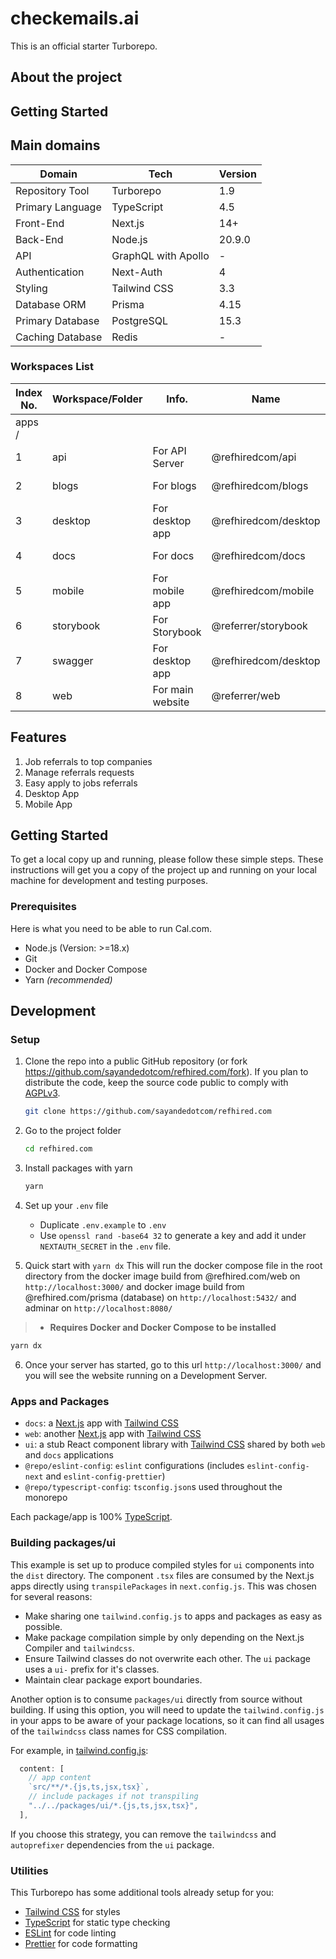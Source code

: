 # checkemails.ai

This is an official starter Turborepo.

## About the project

## Getting Started

## Main domains

| Domain           | Tech                | Version |
| ---------------- | ------------------- | ------- |
| Repository Tool  | Turborepo           | 1.9     |
| Primary Language | TypeScript          | 4.5     |
| Front-End        | Next.js             | 14+     |
| Back-End         | Node.js             | 20.9.0  |
| API              | GraphQL with Apollo | -       |
| Authentication   | Next-Auth           | 4       |
| Styling          | Tailwind CSS        | 3.3     |
| Database ORM     | Prisma              | 4.15    |
| Primary Database | PostgreSQL          | 15.3    |
| Caching Database | Redis               | -       |

### Workspaces List

| Index No. | Workspace/Folder | Info.            | Name                 | Navigate     | Port |
| --------- | ---------------- | ---------------- | -------------------- | ------------ | ---- |
| apps /    |                  |                  |                      |              |      |
| 1         | api              | For API Server   | @refhiredcom/api     | yarn api     | 8000 |
| 2         | blogs            | For blogs        | @refhiredcom/blogs   | yarn blogs   | -    |
| 3         | desktop          | For desktop app  | @refhiredcom/desktop | yarn desktop | -    |
| 4         | docs             | For docs         | @refhiredcom/docs    | yarn docs    | -    |
| 5         | mobile           | For mobile app   | @refhiredcom/mobile  | yarn mobile  | -    |
| 6         | storybook        | For Storybook    | @referrer/storybook  | yarn story   | 6006 |
| 7         | swagger          | For desktop app  | @refhiredcom/desktop | yarn desktop | -    |
| 8         | web              | For main website | @referrer/web        | yarn web     | 3000 |

## Features

1. Job referrals to top companies
2. Manage referrals requests
3. Easy apply to jobs referrals
4. Desktop App
5. Mobile App

## Getting Started

To get a local copy up and running, please follow these simple steps.
These instructions will get you a copy of the project up and running on your local machine for development and testing purposes.

### Prerequisites

Here is what you need to be able to run Cal.com.

- Node.js (Version: >=18.x)
- Git
- Docker and Docker Compose
- Yarn _(recommended)_

## Development

### Setup

1. Clone the repo into a public GitHub repository (or fork <https://github.com/sayandedotcom/refhired.com/fork>). If you plan to distribute the code, keep the source code public to comply with [AGPLv3](https://github.com/sayandedotcom/refhired.com/blob/main/LICENSE).

   ```sh
   git clone https://github.com/sayandedotcom/refhired.com
   ```

2. Go to the project folder

   ```sh
   cd refhired.com
   ```

3. Install packages with yarn

   ```sh
   yarn
   ```

4. Set up your `.env` file

   - Duplicate `.env.example` to `.env`
   - Use `openssl rand -base64 32` to generate a key and add it under `NEXTAUTH_SECRET` in the `.env` file.

5. Quick start with `yarn dx`
   This will run the docker compose file in the root directory from the docker image build from @refhired.com/web on `http://localhost:3000/` and docker image build from @refhired.com/prisma (database) on `http://localhost:5432/` and adminar on `http://localhost:8080/`

> - **Requires Docker and Docker Compose to be installed**

```sh
yarn dx
```

6. Once your server has started, go to this url `http://localhost:3000/` and you will see the website running on a Development Server.

### Apps and Packages

- `docs`: a [Next.js](https://nextjs.org/) app with [Tailwind CSS](https://tailwindcss.com/)
- `web`: another [Next.js](https://nextjs.org/) app with [Tailwind CSS](https://tailwindcss.com/)
- `ui`: a stub React component library with [Tailwind CSS](https://tailwindcss.com/) shared by both `web` and `docs` applications
- `@repo/eslint-config`: `eslint` configurations (includes `eslint-config-next` and `eslint-config-prettier`)
- `@repo/typescript-config`: `tsconfig.json`s used throughout the monorepo

Each package/app is 100% [TypeScript](https://www.typescriptlang.org/).

### Building packages/ui

This example is set up to produce compiled styles for `ui` components into the `dist` directory. The component `.tsx` files are consumed by the Next.js apps directly using `transpilePackages` in `next.config.js`. This was chosen for several reasons:

- Make sharing one `tailwind.config.js` to apps and packages as easy as possible.
- Make package compilation simple by only depending on the Next.js Compiler and `tailwindcss`.
- Ensure Tailwind classes do not overwrite each other. The `ui` package uses a `ui-` prefix for it's classes.
- Maintain clear package export boundaries.

Another option is to consume `packages/ui` directly from source without building. If using this option, you will need to update the `tailwind.config.js` in your apps to be aware of your package locations, so it can find all usages of the `tailwindcss` class names for CSS compilation.

For example, in [tailwind.config.js](packages/tailwind-config/tailwind.config.js):

```js
  content: [
    // app content
    `src/**/*.{js,ts,jsx,tsx}`,
    // include packages if not transpiling
    "../../packages/ui/*.{js,ts,jsx,tsx}",
  ],
```

If you choose this strategy, you can remove the `tailwindcss` and `autoprefixer` dependencies from the `ui` package.

### Utilities

This Turborepo has some additional tools already setup for you:

- [Tailwind CSS](https://tailwindcss.com/) for styles
- [TypeScript](https://www.typescriptlang.org/) for static type checking
- [ESLint](https://eslint.org/) for code linting
- [Prettier](https://prettier.io) for code formatting

